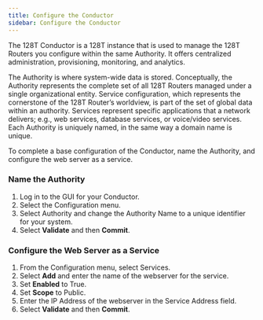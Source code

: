 ```yaml
---
title: Configure the Conductor
sidebar: Configure the Conductor
---
```

 
The 128T Conductor is a 128T instance that is used to manage the 128T Routers you configure within the same Authority. It offers centralized administration, provisioning, monitoring, and analytics. 

The Authority is where system-wide data is stored. Conceptually, the Authority represents the complete set of all 128T Routers managed under a single organizational entity. Service configuration, which represents the cornerstone of the 128T Router’s worldview, is part of the set of global data within an authority. Services represent specific applications that a network delivers; e.g., web services, database services, or voice/video services. Each Authority is uniquely named, in the same way a domain name is unique.

To complete a base configuration of the Conductor, name the Authority, and configure the web server as a service.

### Name the Authority

1. Log in to the GUI for your Conductor.
2. Select the Configuration menu.
3. Select Authority and change the Authority Name to a unique identifier for your system.
4. Select **Validate** and then **Commit**.

### Configure the Web Server as a Service 
1. From the Configuration menu, select Services.
2. Select **Add** and enter the name of the webserver for the service. 
3. Set **Enabled** to True.
4. Set **Scope** to Public.
5. Enter the IP Address of the webserver in the Service Address field.
6. Select **Validate** and then **Commit**.

